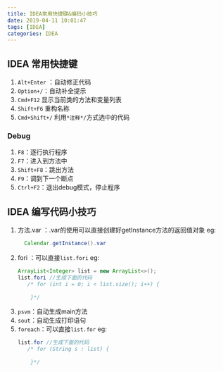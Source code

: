 ```yaml
---
title: IDEA常用快捷键&编码小技巧
date: 2019-04-11 10:01:47
tags: [IDEA]
categories: IDEA
---
```


## IDEA 常用快捷键
1. `Alt+Enter` ：自动修正代码
2. `Option+/`：自动补全提示
3. `Cmd+F12` 显示当前类的方法和变量列表
4. `Shift+F6` 重构名称
5. `Cmd+Shift+/` 利用`*注释*/`方式选中的代码

### Debug
1. `F8`：逐行执行程序
2. `F7`：进入到方法中
3. `Shift+F8`：跳出方法
4. `F9`：调到下一个断点
5. `Ctrl+F2`：退出debug模式，停止程序

## IDEA 编写代码小技巧
1. 方法.var ：.var的使用可以直接创建好getInstance方法的返回值对象
    eg:
    ```java
      Calendar.getInstance().var 
    ```
2. fori ：可以直接`list.fori`
    eg:
    ```java
    ArrayList<Integer> list = new ArrayList<>();
    list.fori //生成下面的代码
       /* for (int i = 0; i < list.size(); i++) {
            
        }*/
    ```
3. `psvm`：自动生成main方法
4. `sout`：自动生成打印语句
5. `foreach`：可以直接`list.for`
    eg:
    ```java
    list.for //生成下面的代码
       /* for (String s : list) {
            
        }*/
    ```